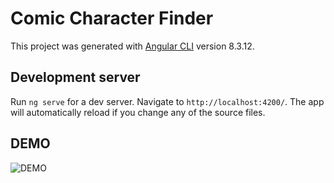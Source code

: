 # Comic Character Finder

This project was generated with [Angular CLI](https://github.com/angular/angular-cli) version 8.3.12.

## Development server

Run `ng serve` for a dev server. Navigate to `http://localhost:4200/`. The app will automatically reload if you change any of the source files.

## DEMO

![DEMO](http://g.recordit.co/mBsF2277gx.gif)
